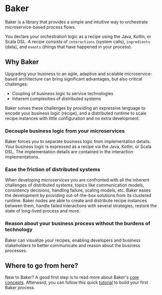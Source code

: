# Baker

Baker is a library that provides a simple and intuitive way to orchestrate microservice-based process flows.

You declare your orchestration logic as a recipe using the Java, Kotlin, or Scala DSL. A recipe consists of
`interactions` (system calls), `ingredients` (data), and `events` (things that have happened in your process).

## Why Baker

Upgrading your business to an agile, adaptive and scalable microservice-based architecture can bring significant
advantages, but also critical challenges:

- Coupling of business logic to service technologies
- Inherent complexities of distributed systems

Baker solves these challenges by providing an expressive language to encode your business logic (recipe), and a
distributed runtime to scale recipe instances with little configuration and no extra development.

### Decouple business logic from your microservices 
Baker forces you to separate business logic from implementation details. Your business logic is expressed as a recipe
via the Java, Kotlin, or Scala DSL. The implementation details are contained in the interaction implementations.

### Ease the friction of distributed systems
When developing microservices you are confronted with all the inherent
challenges of distributed systems, topics like communication models, consistency decisions, handling failure, scaling
models, etc. Baker eases the development by providing out-of-the-box solutions from its clustered runtime. Baker nodes
are able to create and distribute recipe instances between them, handle failed interactions with several strategies,
restore the state of long-lived process and more.

### Reason about your business process without the burdens of technology
Baker can visualize your recipes, enabling developers and business stakeholders to better communicate and reason 
about the business processes.

## Where to go from here?
New to Baker? A good first step is to read more about Baker's [core concepts](sections/concepts). Afterward, you can
follow this quick [tutorial](sections/tutorial) to build your first Baker process.
